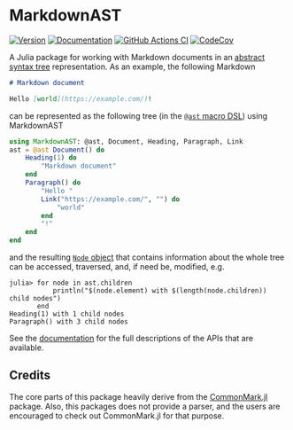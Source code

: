 # MarkdownAST

[![Version][juliahub-version-img]][juliahub-version-url]
[![Documentation][docs-stable-img]][docs-stable-url]
[![GitHub Actions CI][github-actions-img]][github-actions-url]
[![CodeCov][codecov-img]][codecov-url]

A Julia package for working with Markdown documents in an [abstract syntax tree][ast-wiki] representation.
As an example, the following Markdown

```markdown
# Markdown document

Hello [world](https://example.com/)!
```

can be represented as the following tree (in the [`@ast` macro DSL][mdast-astmacro]) using MarkdownAST

```julia
using MarkdownAST: @ast, Document, Heading, Paragraph, Link
ast = @ast Document() do
    Heading(1) do
        "Markdown document"
    end
    Paragraph() do
        "Hello "
        Link("https://example.com/", "") do
            "world"
        end
        "!"
    end
end
```

and the resulting [`Node` object][mdast-node] that contains information about the whole tree can be accessed, traversed, and, if need be, modified, e.g.

```julia-repl
julia> for node in ast.children
           println("$(node.element) with $(length(node.children)) child nodes")
       end
Heading(1) with 1 child nodes
Paragraph() with 3 child nodes
```

See the [documentation][docs-stable-url] for the full descriptions of the APIs that are available.

## Credits

The core parts of this package heavily derive from the [CommonMark.jl](https://github.com/MichaelHatherly/CommonMark.jl) package.
Also, this packages does not provide a parser, and the users are encouraged to check out CommonMark.jl for that purpose.


[juliahub-version-img]: https://juliahub.com/docs/MarkdownAST/version.svg
[juliahub-version-url]: https://juliahub.com/ui/Packages/MarkdownAST/6YkiC
[github-actions-img]: https://github.com/JuliaDocs/MarkdownAST.jl/actions/workflows/CI.yml/badge.svg
[github-actions-url]: https://github.com/JuliaDocs/MarkdownAST.jl/actions/workflows/CI.yml
[docs-stable-img]: https://img.shields.io/badge/documentation-stable-blue.svg
[docs-stable-url]: https://markdownast.juliadocs.org/stable/
[codecov-img]: https://codecov.io/gh/JuliaDocs/MarkdownAST.jl/branch/main/graph/badge.svg?token=91XPUAQ2WE
[codecov-url]: https://codecov.io/gh/JuliaDocs/MarkdownAST.jl

[ast-wiki]: https://en.wikipedia.org/wiki/Abstract_syntax_tree
[mdast-astmacro]: https://markdownast.juliadocs.org/stable/astmacro/#MarkdownAST.@ast
[mdast-node]: https://markdownast.juliadocs.org/stable/node/#MarkdownAST.Node
